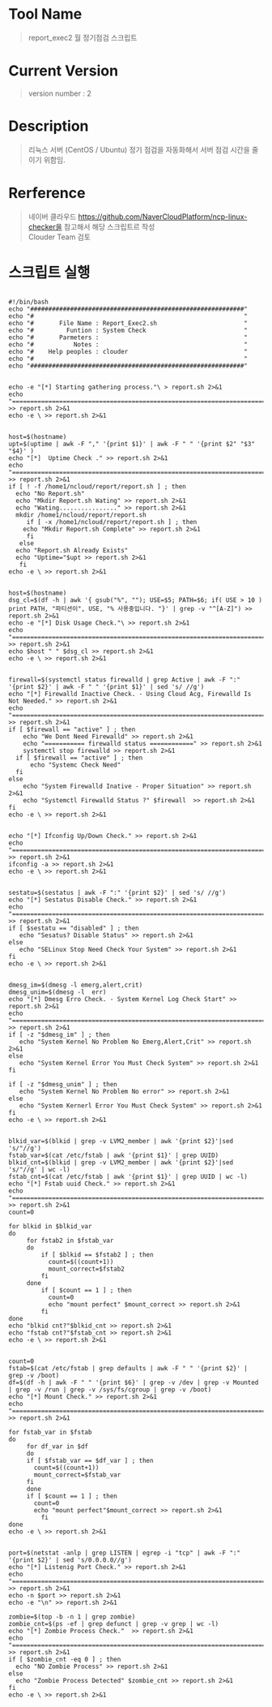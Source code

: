 Tool Name
==========
> report_exec2 월 정기점검 스크립트 <br>

Current Version
===============
> version number : 2 <br>

Description
===========
> 리눅스 서버 (CentOS / Ubuntu) 정기 점검을 자동화해서 서버 점검 시간을 줄이기 위함임. <br>

Rerference
==========
> 네이버 클라우드 https://github.com/NaverCloudPlatform/ncp-linux-checker을 참고해서 해당 스크립트르 작성 <br>
> Clouder Team 검토 <br>

스크립트 실행
=============
<pre><code>
#!/bin/bash
echo "###########################################################"
echo "#                                                          "
echo "#       File Name : Report_Exec2.sh                        "
echo "#         Funtion : System Check                           "
echo "#       Parmeters :                                        "
echo "#           Notes :                                        "            
echo "#    Help peoples : clouder                                "
echo "#                                                          "
echo "###########################################################"


echo -e "[*] Starting gathering process."\ > report.sh 2>&1
echo "============================================================================================================================================" >> report.sh 2>&1
echo -e \ >> report.sh 2>&1


host=$(hostname)
upt=$(uptime | awk -F "," '{print $1}' | awk -F " " '{print $2" "$3" "$4}' )
echo "[*]  Uptime Check ." >> report.sh 2>&1
echo "============================================================================================================================================" >> report.sh 2>&1
if [ ! -f /home1/ncloud/report/report.sh ] ; then 
  echo "No Report.sh"
  echo "Mkdir Report.sh Wating" >> report.sh 2>&1
  echo "Wating................" >> report.sh 2>&1
  mkdir /home1/ncloud/report/report.sh
     if [ -x /home1/ncloud/report/report.sh ] ; then
    echo "Mkdir Report.sh Complete" >> report.sh 2>&1
     fi
   else
  echo "Report.sh Already Exists"
  echo "Uptime="$upt >> report.sh 2>&1
   fi
echo -e \ >> report.sh 2>&1


host=$(hostname)
dsg_cl=$(df -h | awk '{ gsub("%", ""); USE=$5; PATH=$6; if( USE > 10 ) print PATH, "파티션이", USE, "% 사용중입니다. "}' | grep -v "^[A-Z]") >> report.sh 2>&1
echo -e "[*] Disk Usage Check."\ >> report.sh 2>&1
echo "============================================================================================================================================" >> report.sh 2>&1
echo $host " " $dsg_cl >> report.sh 2>&1
echo -e \ >> report.sh 2>&1


firewall=$(systemctl status firewalld | grep Active | awk -F ":" '{print $2}' | awk -F " " '{print $1}' | sed 's/ //g')
echo "[*] Firewalld Inactive Check. - Using Cloud Acg, Firewalld Is Not Needed." >> report.sh 2>&1
echo "============================================================================================================================================" >> report.sh 2>&1
if [ $firewall == "active" ] ; then
    echo "We Dont Need Firewalld" >> report.sh 2>&1
    echo "=========== firewalld status ============" >> report.sh 2>&1
    systemctl stop firewalld >> report.sh 2>&1
  if [ $firewall == "active" ] ; then
      echo "Systemc Check Need"
  fi
else   
    echo "System Firewalld Inative - Proper Situation" >> report.sh 2>&1
    echo "Systemctl Firewalld Status ?" $firewall  >> report.sh 2>&1
fi
echo -e \ >> report.sh 2>&1


echo "[*] Ifconfig Up/Down Check." >> report.sh 2>&1
echo "============================================================================================================================================" >> report.sh 2>&1
ifconfig -a >> report.sh 2>&1
echo -e \ >> report.sh 2>&1


sestatu=$(sestatus | awk -F ":" '{print $2}' | sed 's/ //g')
echo "[*] Sestatus Disable Check." >> report.sh 2>&1
echo "============================================================================================================================================" >> report.sh 2>&1
if [ $sestatu == "disabled" ] ; then
   echo "Sesatus? Disable Status" >> report.sh 2>&1
else
   echo "SELinux Stop Need Check Your System" >> report.sh 2>&1
fi
echo -e \ >> report.sh 2>&1


dmesg_im=$(dmesg -l emerg,alert,crit)
dmesg_unim=$(dmesg -l  err)
echo "[*] Dmesg Erro Check. - System Kernel Log Check Start" >> report.sh 2>&1
echo "============================================================================================================================================" >> report.sh 2>&1
if [ -z "$dmesg_im" ] ; then
   echo "System Kernel No Problem No Emerg,Alert,Crit" >> report.sh 2>&1
else
   echo "System Kernel Error You Must Check System" >> report.sh 2>&1
fi

if [ -z "$dmesg_unim" ] ; then
   echo "System Kernel No Problem No error" >> report.sh 2>&1
else
   echo "System Kernerl Error You Must Check System" >> report.sh 2>&1
fi
echo -e \ >> report.sh 2>&1


blkid_var=$(blkid | grep -v LVM2_member | awk '{print $2}'|sed 's/"//g')
fstab_var=$(cat /etc/fstab | awk '{print $1}' | grep UUID)
blkid_cnt=$(blkid | grep -v LVM2_member | awk '{print $2}'|sed 's/"//g' | wc -l)
fstab_cnt=$(cat /etc/fstab | awk '{print $1}' | grep UUID | wc -l)
echo "[*] Fstab uuid Check." >> report.sh 2>&1
echo "============================================================================================================================================" >> report.sh 2>&1
count=0

for blkid in $blkid_var
do
     for fstab2 in $fstab_var
     do
         if [ $blkid == $fstab2 ] ; then
           count=$((count+1))
           mount_correct=$fstab2
         fi
     done
         if [ $count == 1 ] ; then
           count=0
           echo "mount perfect" $mount_correct >> report.sh 2>&1
         fi
done
echo "blkid cnt?"$blkid_cnt >> report.sh 2>&1
echo "fstab cnt?"$fstab_cnt >> report.sh 2>&1
echo -e \ >> report.sh 2>&1


count=0
fstab=$(cat /etc/fstab | grep defaults | awk -F " " '{print $2}' | grep -v /boot)
df=$(df -h | awk -F " " '{print $6}' | grep -v /dev | grep -v Mounted | grep -v /run | grep -v /sys/fs/cgroup | grep -v /boot)
echo "[*] Mount Check." >> report.sh 2>&1
echo "============================================================================================================================================" >> report.sh 2>&1

for fstab_var in $fstab
do
     for df_var in $df
     do
	 if [ $fstab_var == $df_var ] ; then
	   count=$((count+1)) 
	   mount_correct=$fstab_var
	 fi 
     done
	 if [ $count == 1 ] ; then
	   count=0
	   echo "mount perfect"$mount_correct >> report.sh 2>&1
         fi
done
echo -e \ >> report.sh 2>&1


port=$(netstat -anlp | grep LISTEN | egrep -i "tcp" | awk -F ":" '{print $2}' | sed 's/0.0.0.0//g')
echo "[*] Listenig Port Check." >> report.sh 2>&1
echo "============================================================================================================================================" >> report.sh 2>&1
echo -n $port >> report.sh 2>&1
echo -e "\n" >> report.sh 2>&1

zombie=$(top -b -n 1 | grep zombie)
zombie_cnt=$(ps -ef | grep defunct | grep -v grep | wc -l)
echo "[*] Zombie Process Check."  >> report.sh 2>&1
echo "============================================================================================================================================" >> report.sh 2>&1
if [ $zombie_cnt -eq 0 ] ; then
  echo "NO Zombie Process" >> report.sh 2>&1
else
  echo "Zombie Process Detected" $zombie_cnt >> report.sh 2>&1
fi
echo -e \ >> report.sh 2>&1
